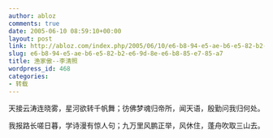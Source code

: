 ```yaml
---
author: abloz
comments: true
date: 2005-06-10 08:59:10+00:00
layout: post
link: http://abloz.com/index.php/2005/06/10/e6-b8-94-e5-ae-b6-e5-82-b2-e6-9d-8e-e6-b8-85-e7-85-a7/
slug: e6-b8-94-e5-ae-b6-e5-82-b2-e6-9d-8e-e6-b8-85-e7-85-a7
title: 渔家傲--李清照
wordpress_id: 468
categories:
- 转载
---
```


  
天接云涛连晓雾，星河欲转千帆舞；彷佛梦魂归帝所，闻天语，殷勤问我归何处。  
  
我报路长嗟日暮，学诗漫有惊人句；九万里风鹏正举，风休住，蓬舟吹取三山去。  


